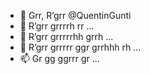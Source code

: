 - 👋 Grr, R’grr @QuentinGunti
- 👀 R’grr grrrrh rr ...
- 🌱 R’grr grrrrrhh grrh ...
- 💞️ R’grr grrrrr ggr grrhhh rh ...
- 📫 Gr gg ggrrr gr ...
